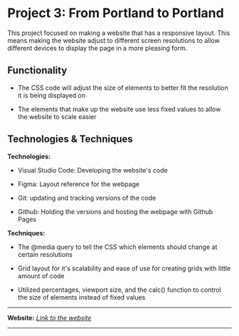 
# Project 3: From Portland to Portland

This project focused on making a website that has a responsive layout. This means making the website adjust to different screen resolutions to allow different devices to display the page in a more pleasing form.


## Functionality

* The CSS code will adjust the size of elements to better fit the resolution it is being displayed on

* The elements that make up the website use less fixed values to allow the website to scale easier

## Technologies & Techniques

**Technologies:**

* Visual Studio Code: Developing the website's code

* Figma: Layout reference for the webpage

* Git: updating and tracking versions of the code

* Github: Holding the versions and hosting the webpage with Github Pages

**Techniques:**

* The @media query to tell the CSS which elements should change at certain resolutions

* Grid layout for it's scalability and ease of use for creating grids with little amount of code

* Utilized percentages, viewport size, and the calc() function to control the size of elements instead of fixed values
___
**Website:** _[Link to the website](https://kennethtraynor.github.io/web_project_3/)_
___
